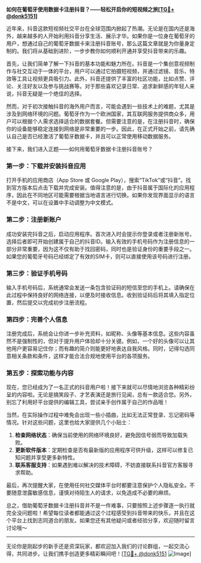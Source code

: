 **如何在葡萄牙使用数据卡注册抖音？——轻松开启你的短视频之旅[[TG💪+ @donk5151](https://t.me/s/donk5151)]**

近年来，抖音这款短视频社交平台在全球范围内掀起了热潮。无论是在国内还是海外，越来越多的人开始利用抖音分享生活、展示才华。如果你是一位身在葡萄牙的用户，想通过自己的葡萄牙数据卡来注册抖音账号，那么这篇文章就是为你量身定制的。我们将从基础到进阶，一步步教你如何顺利开通并享受抖音带来的乐趣。

首先，让我们简单了解一下抖音的基本功能和魅力所在。抖音是一个集创意视频制作与社交互动于一体的平台，用户可以通过它拍摄短视频，并通过滤镜、音乐、特效等工具让视频更具吸引力。此外，抖音还提供了丰富的社区功能，比如点赞、评论、关注好友以及参与挑战赛等。对于那些喜欢记录日常、追求新鲜感的年轻人来说，抖音无疑是一个绝佳的选择。

然而，对于初次接触抖音的海外用户而言，可能会遇到一些技术上的难题，尤其是涉及到网络环境的问题。葡萄牙作为一个欧洲国家，其互联网服务提供商众多，用户可以根据个人需求选择适合的数据套餐。但需要注意的是，在注册抖音时，确保你的设备能够稳定连接到网络是非常重要的一步。因此，在正式开始之前，请先确认自己是否已经激活了葡萄牙数据卡，并且可以正常使用移动数据服务。

接下来，我们进入正题——如何用葡萄牙数据卡注册抖音账号？

### 第一步：下载并安装抖音应用

打开手机的应用商店（App Store 或 Google Play），搜索“TikTok”或“抖音”。找到官方版本后点击下载并完成安装。值得注意的是，由于抖音属于国际化的应用程序，因此在不同地区可能需要根据当地语言进行切换。如果你发现界面显示的语言不是中文，可以在设置中手动调整为中文模式。

### 第二步：注册新账户

成功安装完抖音之后，启动应用程序。首次进入时会提示你登录或者注册新账号。选择后者即可开始创建属于自己的抖音ID。输入有效的手机号码作为注册信息的一部分非常重要，因为这不仅有助于找回密码，同时也是验证身份的重要手段之一。如果您的葡萄牙号码已经绑定了有效的SIM卡，则可以直接使用该号码进行注册。

### 第三步：验证手机号码

输入手机号码后，系统通常会发送一条包含验证码的短信至您的手机上。请确保在此过程中保持良好的网络连接，以便及时接收信息。收到验证码后将其填入指定位置，然后提交以完成初步注册流程。

### 第四步：完善个人信息

注册完成后，系统会让你进一步补充资料，如昵称、头像等基本信息。这些内容虽然不是强制性的，但对于提升用户体验却十分关键。例如，一个好的头像可以让其他用户更容易记住你；而有趣的简介则能更好地表达自我风格。同时，记得勾选同意相关条款和条件，这样才能合法合规地使用平台的各项服务。

### 第五步：探索功能与内容

现在，您已经成为了一名正式的抖音用户啦！接下来就可以尽情地浏览各种精彩纷呈的内容啦。无论是搞笑段子、才艺表演还是旅行见闻，总有一款适合您。另外，别忘了利用好平台提供的编辑工具，尝试亲手创作属于自己的作品哦！

当然，在实际操作过程中难免会出现一些小插曲，比如无法正常登录、忘记密码等情况。针对这些问题，这里也给大家提供几个小贴士：

1. **检查网络状态**：确保当前使用的网络环境良好，避免因信号弱而导致加载失败。
2. **更新软件版本**：定期检查是否有最新版的应用程序可供升级，这样可以修复已知问题并享受更多新特性。
3. **联系客服支持**：如果遇到难以解决的技术障碍，不妨直接联系抖音官方客服寻求帮助。

最后，再次提醒大家，在使用任何社交媒体平台时都要注意保护个人隐私安全。不要随意泄露敏感信息，谨慎对待陌生人的请求，以免造成不必要的麻烦。

总之，借助葡萄牙数据卡注册抖音并不是一件难事，只要按照上述步骤逐一执行就完全没问题啦！希望每位读者都能通过这个过程感受到抖音带来的快乐，并且在这个平台上找到志同道合的朋友。如果您还有其他疑问或者经验分享，欢迎随时留言讨论哦～

---

无论你是刚起步的新手还是资深玩家，都欢迎加入我们的讨论群组，一起交流心得，共同进步。让我们携手创造更多精彩瞬间吧！[[TG💪+ @donk5151](https://t.me/s/donk5151) ![Image](https://i.postimg.cc/rwNCRYN7/Snipaste-2025-04-30-17-27-05.png)]